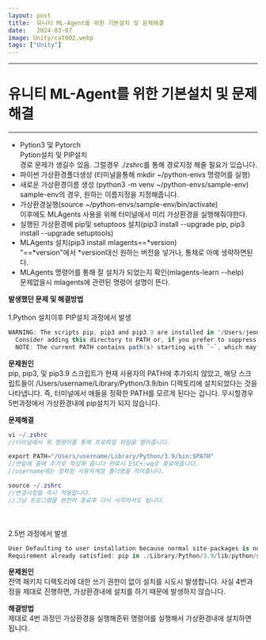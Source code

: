 ```yaml
---
layout: post
title:  유니티 ML-Agent를 위한 기본설치 및 문제해결
date:   2024-03-07
image: Unity/cat002.webp
tags: ["Unity"]
---
```




---
# 유니티 ML-Agent를 위한 기본설치 및 문제해결
---

- Pytion3 및 Pytorch<br>
    Pytion설치 및 PIP설치<br>
    경로 문제가 생길수 있음. 그럴경우 ./zshrc를 통해 경로지정 해줄 필요가 있습니다.<br>
- 파이썬 가상환경폴더생성 (터미널을통해 mkdir ~/python-envs 명령어를 실행)<br>
- 새로운 가상환경이름 생성 (python3 -m venv ~/python-envs/sample-env)<br>
    sample-env의 경우, 원하는 이름지정을 지정해줍니다.<br>
- 가상환경실행(source ~/python-envs/sample-env/bin/activate)<br> 
    이후에도 MLAgents 사용을 위해 터미널에서 미리 가상환경을 실행해줘야한다.<br>
- 실행된 가상환경에 pip및 setuptoos 설치(pip3 install --upgrade pip, pip3 install --upgrade setuptools)<br>
- MLAgents 설치(pip3 install mlagents==*version)<br>
    "==*version"에서 *version대신 원하는 버전을 넣거나, 통채로 아예 생략하면된다.<br>
- MLAgents 명령어를 통해 잘 설치가 되었는지 확인(mlagents-learn --help)<br>
    문제없을시 mlagents에 관련된 명령어 설명이 뜬다.<br>
 
**발생했던 문제 및 해결방법**<br>
<br>
1.Python 설치이후 PIP설치 과정에서 발생

```c#
WARNING: The scripts pip, pip3 and pip3.9 are installed in '/Users/jeonghyeongi/Library/Python/3.9/bin' which is not on PATH.
  Consider adding this directory to PATH or, if you prefer to suppress this warning, use --no-warn-script-location.
  NOTE: The current PATH contains path(s) starting with `~`, which may not be expanded by all applications. 
```
**문제원인** <br>
pip, pip3, 및 pip3.9 스크립트가 현재 사용자의 PATH에 추가되지 않았고, 해당 스크립트들이 /Users/username/Library/Python/3.9/bin 디렉토리에 설치되었다는 것을 나타냅니다. 즉, 터미널에서 애들을 정확한 PATH를 모르게 된다는 겁니다. 무시할경우 5번과정에서 가상환경내에 pip설치가 되지 않습니다.

**문제해결**

```c#
vi ~/.zshrc
//터미널에서 위 명령어를 통해 프로파일 파일을 열어줍니다.

export PATH="/Users/username/Library/Python/3.9/bin:$PATH"
//맨밑에 줄에 추가로 작성해 줍니다 완료시 ESC+:wq로 종료해줍니다.
//username에는 정확한 사용자계정 폴더명을 적어줍니다.

source ~/.zshrc
//변경사항을 즉시 적용합니다.
//그냥 프로그램을 완전히 종료후 다시 시작하셔도 됩니다.
```
<br><br>
2.5번 과정에서 발생

```c#
User Defaulting to user installation because normal site-packages is not writeable
Requirement already satisfied: pip in ./Library/Python/3.9/lib/python/site-packages (24.0) 
```
**문제원인**<br>
전역 패키지 디렉토리에 대한 쓰기 권한이 없이 설치를 시도시 발생합니다.
사실 4번과정을 제대로 진행하면, 가상환경내에 설치를 하기 때문에 발생하지 않습니다.

**해결방법**<br>
제대로 4번 과정인 가상환경을 실행해준뒤 명령어를 실행해서 가상환경내에 설치하면됩니다.




